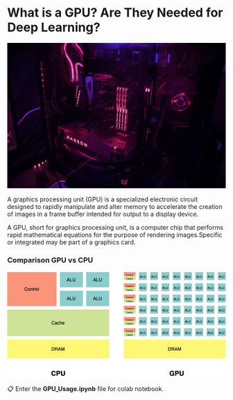 # What is a GPU? Are They Needed for Deep Learning? 
![GPU Sample](GPUs.jpg "GPU Sample")

A graphics processing unit (GPU) is a specialized electronic circuit designed to rapidly manipulate and alter memory to accelerate the creation of images in a frame buffer intended for output to a display device.

A GPU, short for graphics processing unit, is a computer chip that performs rapid mathematical equations for the purpose of rendering images.Specific or integrated may be part of a graphics card.

### **Comparison GPU vs CPU**

![GPU Sample](CPUvsGPU.png "GPU Sample")

📋 Enter the **GPU_Usage.ipynb** file for colab notebook.